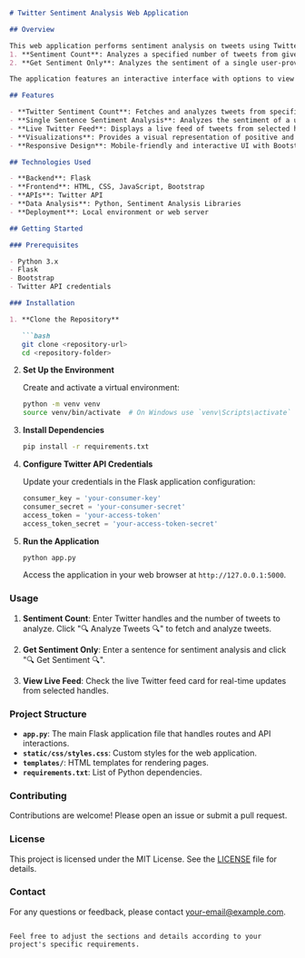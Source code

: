 ```markdown
# Twitter Sentiment Analysis Web Application

## Overview

This web application performs sentiment analysis on tweets using Twitter's API. The application provides two primary functionalities:
1. **Sentiment Count**: Analyzes a specified number of tweets from given Twitter handles and provides a sentiment breakdown (positive or negative).
2. **Get Sentiment Only**: Analyzes the sentiment of a single user-provided sentence.

The application features an interactive interface with options to view live Twitter feeds and visualize sentiment analysis results.

## Features

- **Twitter Sentiment Count**: Fetches and analyzes tweets from specified Twitter handles.
- **Single Sentence Sentiment Analysis**: Analyzes the sentiment of a user-provided sentence.
- **Live Twitter Feed**: Displays a live feed of tweets from selected handles.
- **Visualizations**: Provides a visual representation of positive and negative sentiment counts.
- **Responsive Design**: Mobile-friendly and interactive UI with Bootstrap.

## Technologies Used

- **Backend**: Flask
- **Frontend**: HTML, CSS, JavaScript, Bootstrap
- **APIs**: Twitter API
- **Data Analysis**: Python, Sentiment Analysis Libraries
- **Deployment**: Local environment or web server

## Getting Started

### Prerequisites

- Python 3.x
- Flask
- Bootstrap
- Twitter API credentials

### Installation

1. **Clone the Repository**

   ```bash
   git clone <repository-url>
   cd <repository-folder>
   ```

2. **Set Up the Environment**

   Create and activate a virtual environment:

   ```bash
   python -m venv venv
   source venv/bin/activate  # On Windows use `venv\Scripts\activate`
   ```

3. **Install Dependencies**

   ```bash
   pip install -r requirements.txt
   ```

4. **Configure Twitter API Credentials**

   Update your credentials in the Flask application configuration:

   ```python
   consumer_key = 'your-consumer-key'
   consumer_secret = 'your-consumer-secret'
   access_token = 'your-access-token'
   access_token_secret = 'your-access-token-secret'
   ```

5. **Run the Application**

   ```bash
   python app.py
   ```

   Access the application in your web browser at `http://127.0.0.1:5000`.

### Usage

1. **Sentiment Count**: Enter Twitter handles and the number of tweets to analyze. Click "🔍 Analyze Tweets 🔍" to fetch and analyze tweets.

2. **Get Sentiment Only**: Enter a sentence for sentiment analysis and click "🔍 Get Sentiment 🔍".

3. **View Live Feed**: Check the live Twitter feed card for real-time updates from selected handles.

### Project Structure

- **`app.py`**: The main Flask application file that handles routes and API interactions.
- **`static/css/styles.css`**: Custom styles for the web application.
- **`templates/`**: HTML templates for rendering pages.
- **`requirements.txt`**: List of Python dependencies.

### Contributing

Contributions are welcome! Please open an issue or submit a pull request.

### License

This project is licensed under the MIT License. See the [LICENSE](LICENSE) file for details.

### Contact

For any questions or feedback, please contact [your-email@example.com](nishantraghuwanshi2018@gmail.com).

```

Feel free to adjust the sections and details according to your project's specific requirements.

